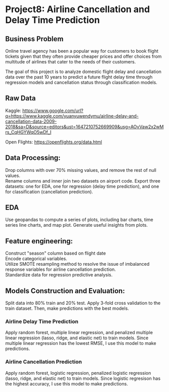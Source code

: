 # Project8: Airline Cancellation and Delay Time Prediction
## Business Problem
Online travel agency has been a popular way for customers to book flight tickets given that they often provide cheaper prices and offer choices from multitude of airlines that cater to the needs of their customers.

The goal of this project is to analyze domestic flight delay and cancellation data over the past 10 years to predict a future flight delay time through regression models and cancellation status through classification models.

## Raw Data
Kaggle: https://www.google.com/url?q=https://www.kaggle.com/yuanyuwendymu/airline-delay-and-cancellation-data-2009-2018&sa=D&source=editors&ust=1647210752669909&usg=AOvVaw2x2wMrs_CqHGYWqO5wDf_I

Open Flights: https://openflights.org/data.html

## Data Processing:
Drop columns with over 70% missing values, and remove the rest of null values. <br>
Rename columns and inner join two datasets on airport code. 
Export three datasets: one for EDA, one for regression (delay time prediction), and one for classification (cancellation prediction). 

## EDA
Use geopandas to compute a series of plots, including bar charts, time series line charts, and map plot. Generate useful insights from plots. 

## Feature engineering:
Construct "season" column based on flight date <br/>
Encode categorical variables. <br/>
Utilize SMOTE resampling method to resolve the issue of imbalanced response variables for airline cancellation prediction. <br/>
Standardize data for regression predictive analysis. <br/>

## Models Construction and Evaluation:
Split data into 80% train and 20% test. Apply 3-fold cross validation to the train dataset. Then, make predictions with the best models.

### Airline Delay Time Prediction
Apply random forest, multiple linear regression, and penalized multiple linear regression (lasso, ridge, and elastic net) to train models. Since multiple linear regression has the lowest RMSE, I use this model to make predictions.
### Airline Cancellation Prediction 
Apply random forest, logistic regression, penalized logistic regression (lasso, ridge, and elastic net) to train models. Since logistic regresison has the highest accuracy, I use this model to make predictions. 
